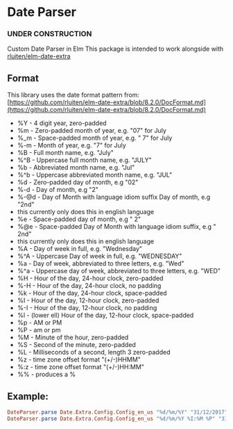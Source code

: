 # Date Parser
### UNDER CONSTRUCTION

 Custom Date Parser in Elm
 This package is intended to work alongside with [rluiten/elm-date-extra](package.elm-lang.org/packages/rluiten/elm-date-extra/latest)

## Format
This library uses the date format pattern from: [https://github.com/rluiten/elm-date-extra/blob/8.2.0/DocFormat.md](https://github.com/rluiten/elm-date-extra/blob/8.2.0/DocFormat.md)

- %Y - 4 digit year, zero-padded
- %m - Zero-padded month of year, e.g. "07" for July
- %_m - Space-padded month of year, e.g. " 7" for July
- %-m - Month of year, e.g. "7" for July
- %B - Full month name, e.g. "July"
- %^B - Uppercase full month name, e.g. "JULY"
- %b - Abbreviated month name, e.g. "Jul"
- %^b - Uppercase abbreviated month name, e.g. "JUL"
- %d - Zero-padded day of month, e.g "02"
- %-d - Day of month, e.g "2"
- %-@d - Day of Month with language idiom suffix Day of month, e.g "2nd"
- this currently only does this in english language
- %e - Space-padded day of month, e.g " 2"
- %@e - Space-padded Day of Month with language idiom suffix, e.g " 2nd"
- this currently only does this in english language
- %A - Day of week in full, e.g. "Wednesday"
- %^A - Uppercase Day of week in full, e.g. "WEDNESDAY"
- %a - Day of week, abbreviated to three letters, e.g. "Wed"
- %^a - Uppercase day of week, abbreviated to three letters, e.g. "WED"
- %H - Hour of the day, 24-hour clock, zero-padded
- %-H - Hour of the day, 24-hour clock, no padding
- %k - Hour of the day, 24-hour clock, space-padded
- %I - Hour of the day, 12-hour clock, zero-padded
- %-I - Hour of the day, 12-hour clock, no padding
- %l - (lower ell) Hour of the day, 12-hour clock, space-padded
- %p - AM or PM
- %P - am or pm
- %M - Minute of the hour, zero-padded
- %S - Second of the minute, zero-padded
- %L - Milliseconds of a second, length 3 zero-padded
- %z - time zone offset format "(+/-)HHMM"
- %:z - time zone offset format "(+/-)HH:MM"
- %% - produces a %


## Example:
```elm
DateParser.parse Date.Extra.Config.Config_en_us "%d/%m/%Y" "31/12/2017"
DateParser.parse Date.Extra.Config.Config_en_us "%d/%m/%Y %I:%M %P" "31/12/2017 09:30 AM"
```